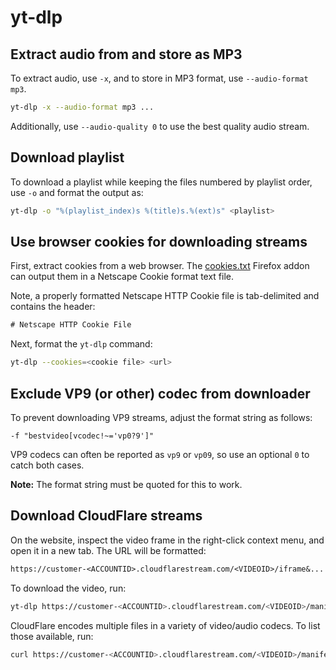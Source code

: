 # yt-dlp

## Extract audio from and store as MP3

To extract audio, use `-x`, and to store in MP3 format, use
`--audio-format mp3`.

```sh
yt-dlp -x --audio-format mp3 ...
```

Additionally, use `--audio-quality 0` to use the best quality audio stream.

## Download playlist

To download a playlist while keeping the files numbered by playlist order, use
`-o` and format the output as:

```sh
yt-dlp -o "%(playlist_index)s %(title)s.%(ext)s" <playlist>
```

## Use browser cookies for downloading streams

First, extract cookies from a web browser. The
[cookies.txt](https://addons.mozilla.org/en-US/firefox/addon/cookies-txt/)
Firefox addon can output them in a Netscape Cookie format text file.

Note, a properly formatted Netscape HTTP Cookie file is tab-delimited and
contains the header:

```txt
# Netscape HTTP Cookie File
```

Next, format the `yt-dlp` command:

```sh
yt-dlp --cookies=<cookie file> <url>
```

## Exclude VP9 (or other) codec from downloader

To prevent downloading VP9 streams, adjust the format string as follows:

```
-f "bestvideo[vcodec!~='vp0?9']"

```

VP9 codecs can often be reported as `vp9` or `vp09`, so use an optional `0` to
catch both cases.

**Note:** The format string must be quoted for this to work.

## Download CloudFlare streams

On the website, inspect the video frame in the right-click context menu, and
open it in a new tab. The URL will be formatted:

```txt
https://customer-<ACCOUNTID>.cloudflarestream.com/<VIDEOID>/iframe&...
```

To download the video, run:

```sh
yt-dlp https://customer-<ACCOUNTID>.cloudflarestream.com/<VIDEOID>/manifest/video.m3u8
```

CloudFlare encodes multiple files in a variety of video/audio codecs. To list
those available, run:

```sh
curl https://customer-<ACCOUNTID>.cloudflarestream.com/<VIDEOID>/manifest/video.m3u8
```
